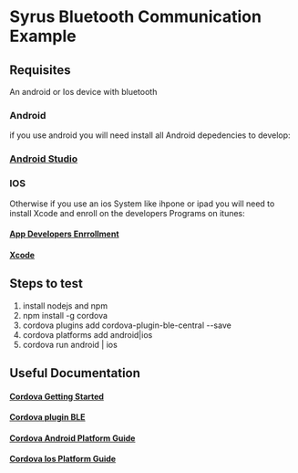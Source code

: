 # Syrus Bluetooth Communication Example

## Requisites
An android or Ios device with bluetooth
### Android
if you use android you will need install all Android depedencies to develop:
### [Android Studio](https://developer.android.com/studio/install.html?hl=en-419)
### IOS
Otherwise if you use an ios System like ihpone or ipad you will need to install Xcode and enroll on the developers Programs on itunes:
#### [App Developers Enrrollment](https://developer.apple.com/programs/enroll/)
#### [Xcode](https://developer.apple.com/xcode/)

## Steps to test
1. install nodejs and npm
2. npm install -g cordova
3. cordova plugins add cordova-plugin-ble-central --save
3. cordova platforms add android|ios
4. cordova run android | ios

## Useful Documentation
#### [Cordova Getting Started](https://cordova.apache.org/#getstarted)
#### [Cordova plugin BLE](https://github.com/don/cordova-plugin-ble-central)
#### [Cordova Android Platform Guide](https://cordova.apache.org/docs/en/latest/guide/platforms/android/index.html)
#### [Cordova Ios Platform Guide](https://cordova.apache.org/docs/en/latest/guide/platforms/ios/index.html)
